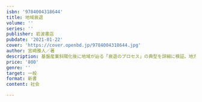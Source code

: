 ```yaml
---
isbn: '9784004318644'
title: 地域衰退
volume: ''
series: ''
publisher: 岩波書店
pubdate: '2021-01-22'
cover: 'https://cover.openbd.jp/9784004318644.jpg'
author: 宮崎雅人／著
description: 基盤産業斜陽化後に地域が辿る「衰退のプロセス」の典型を詳細に検証。地方財政再生のための方策とは？
price: '800'
genre: ''
target: 一般
format: 新書
content: 社会

---
```

